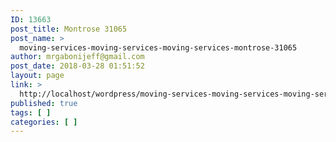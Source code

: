 ```yaml
---
ID: 13663
post_title: Montrose 31065
post_name: >
  moving-services-moving-services-moving-services-montrose-31065
author: mrgabonijeff@gmail.com
post_date: 2018-03-28 01:51:52
layout: page
link: >
  http://localhost/wordpress/moving-services-moving-services-moving-services-montrose-31065/
published: true
tags: [ ]
categories: [ ]
---
```

